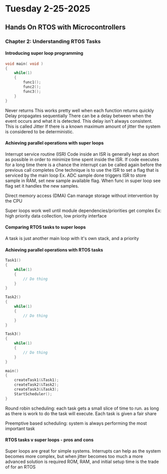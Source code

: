 # Tuesday 2-25-2025

## Hands On RTOS with Microcontrollers

### Chapter 2: Understanding RTOS Tasks

#### Introducing super loop programming
```c
void main( void )
{
    while(1)
    {
        func1();
        func2();
        func3();
    }
}
```
Never returns
This works pretty well when each function returns quickly 
Delay propagates sequentially
There can be a delay between when the event occurs and what it is detected. This delay isn't always consistent. This is called Jitter
If there is a known maximum amount of jitter the system is considered to be deterministic. 

#### Achieving parallel operations with super loops
Interrupt service routine (ISR)
Code inside an ISR is generally kept as short as possible in order to minimize time spent inside the ISR. If code executes for a long time there is a chance the interrupt can be called again before the previous call completes 
One technique is to use the ISR to set a flag that is serviced by the main loop
Ex. ADC sample done triggers ISR to store sample in RAM, set new sample available flag. When func in super loop see flag set it handles the new samples.

Direct memory access (DMA) Can manage storage without intervention by the CPU

Super loops work well until module dependencies/priorities get complex
Ex: high priority data collection, low priority interface

#### Comparing RTOS tasks to super loops
A task is just another main loop with it's own stack, and a priority

#### Achieving parallel operations with RTOS tasks
```c
Task1()
{
    while(1)
    {
        // Do thing
    }
}

Task2()
{
    while(1)
    {
        // Do thing
    }
}

Task3()
{
    while(1)
    {
        // Do thing
    }
}

main()
{
    createTask1(&Task1);
    createTask2(&Task2);
    createTask3(&Task3);
    StartScheduler();
}
```

Round robin scheduling: each task gets a small slice of time to run. as long as there is work to do the task will execute. Each task is given a fair share

Preemptive based scheduling: system is always performing the most important task

#### RTOS tasks v super loops - pros and cons
Super loops are great for simple systems. Interrupts can help as the system becomes more complex, but when jitter becomes too much a more advanced solution is required
ROM, RAM, and initial setup time is the trade of for an RTOS